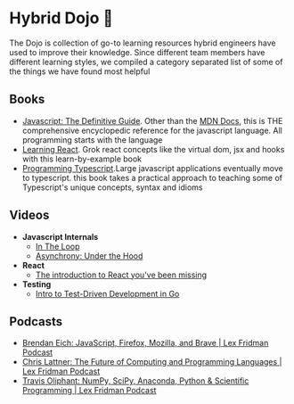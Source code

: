 # Hybrid Dojo 📖
The Dojo is collection of go-to learning resources hybrid engineers have used to improve their knowledge. Since different team members have different learning styles, we compiled a category separated list of some of the things we have found most helpful 


## Books
- [Javascript: The Definitive Guide](https://www.oreilly.com/library/view/javascript-the-definitive/9781491952016/). Other than the [MDN Docs](https://developer.mozilla.org/en-US/), this is THE comprehensive encyclopedic reference for the javascript language. All programming starts with the language
- [Learning React](https://www.oreilly.com/library/view/learning-react-2nd/9781492051718/). Grok react concepts like the virtual dom, jsx and hooks with this learn-by-example book
- [Programming Typescript](https://www.oreilly.com/library/view/programming-typescript/9781492037644/).Large javascript applications eventually move to typescript. this book takes a practical approach to teaching some of Typescript's unique concepts, syntax and idioms

## Videos
- **Javascript Internals**
  - [In The Loop](https://www.youtube.com/watch?v=cCOL7MC4Pl0)
  - [Asynchrony: Under the Hood](https://www.youtube.com/watch?v=SrNQS8J67zc)
- **React**
  - [The introduction to React you've been missing](https://www.youtube.com/watch?v=SAIdyBFHfVU&t=5s)
- **Testing**
  - [Intro to Test-Driven Development in Go](https://www.youtube.com/watch?v=Bt1ZA82SF4o)


## Podcasts
  - [Brendan Eich: JavaScript, Firefox, Mozilla, and Brave | Lex Fridman Podcast](https://www.youtube.com/watch?v=krB0enBeSiE)
  - [Chris Lattner: The Future of Computing and Programming Languages | Lex Fridman Podcast](https://www.youtube.com/watch?v=nWTvXbQHwWs)
  - [Travis Oliphant: NumPy, SciPy, Anaconda, Python & Scientific Programming | Lex Fridman Podcast](https://www.youtube.com/watch?v=gFEE3w7F0ww)
